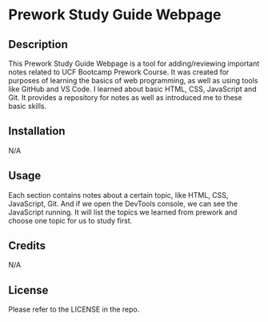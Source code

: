 # Prework Study Guide Webpage

## Description

This Prework Study Guide Webpage is a tool for adding/reviewing important notes related to UCF Bootcamp Prework Course.  It was created for purposes of learning the basics of web programming, as well as using tools like GitHub and VS Code.  I learned about basic HTML, CSS, JavaScript and Git.  It provides a repository for notes as well as introduced me to these basic skills.

## Installation

N/A

## Usage

Each section contains notes about a certain topic, like HTML, CSS, JavaScript, Git. And if we open the DevTools console, we can see the JavaScript running. It will list the topics we learned from prework and choose one topic for us to study first.

## Credits

N/A

## License

Please refer to the LICENSE in the repo.
